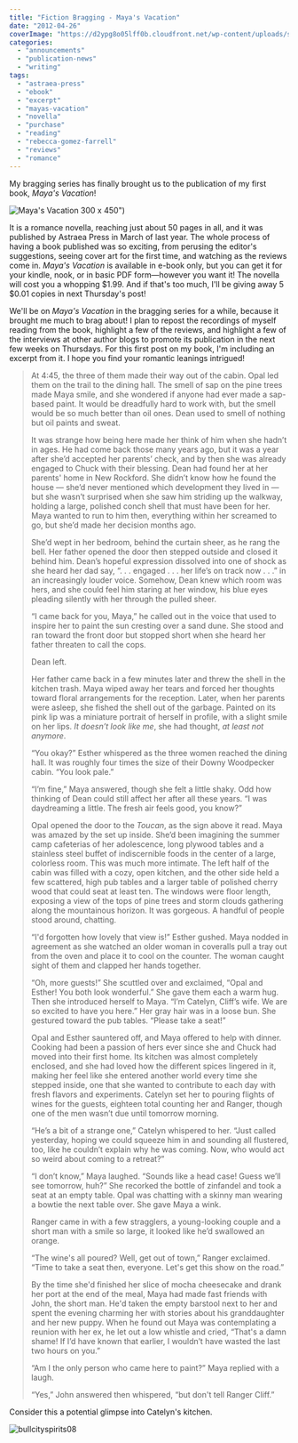 ```yaml
---
title: "Fiction Bragging - Maya's Vacation"
date: "2012-04-26"
coverImage: "https://d2ypg8o05lff0b.cloudfront.net/wp-content/uploads/sites/3/2012/05/Mayas-Vacation-300-x-450.jpg"
categories:
  - "announcements"
  - "publication-news"
  - "writing"
tags:
  - "astraea-press"
  - "ebook"
  - "excerpt"
  - "mayas-vacation"
  - "novella"
  - "purchase"
  - "reading"
  - "rebecca-gomez-farrell"
  - "reviews"
  - "romance"
---
```


My bragging series has finally brought us to the publication of my first book, _Maya's Vacation_!

![Maya's Vacation 300 x 450")](https://d2ypg8o05lff0b.cloudfront.net/wp-content/uploads/sites/3/2012/05/Mayas-Vacation-300-x-450.jpg)

It is a romance novella, reaching just about 50 pages in all, and it was published by Astraea Press in March of last year. The whole process of having a book published was so exciting, from perusing the editor's suggestions, seeing cover art for the first time, and watching as the reviews come in. _Maya's Vacation_ is available in e-book only, but you can get it for your kindle, nook, or in basic PDF form—however you want it! The novella will cost you a whopping $1.99. And if that's too much, I'll be giving away 5 $0.01 copies in next Thursday's post!

We'll be on _Maya's Vacation_ in the bragging series for a while, because it brought me much to brag about! I plan to repost the recordings of myself reading from the book, highlight a few of the reviews, and highlight a few of the interviews at other author blogs to promote its publication in the next few weeks on Thursdays. For this first post on my book, I'm including an excerpt from it. I hope you find your romantic leanings intrigued!

> At 4:45, the three of them made their way out of the cabin. Opal led them on the trail to the dining hall. The smell of sap on the pine trees made Maya smile, and she wondered if anyone had ever made a sap-based paint. It would be dreadfully hard to work with, but the smell would be so much better than oil ones. Dean used to smell of nothing but oil paints and sweat.
>
> It was strange how being here made her think of him when she hadn’t in ages. He had come back those many years ago, but it was a year after she’d accepted her parents’ check, and by then she was already engaged to Chuck with their blessing. Dean had found her at her parents' home in New Rockford. She didn’t know how he found the house — she’d never mentioned which development they lived in — but she wasn’t surprised when she saw him striding up the walkway, holding a large, polished conch shell that must have been for her. Maya wanted to run to him then, everything within her screamed to go, but she’d made her decision months ago.<!--more-->
>
> She’d wept in her bedroom, behind the curtain sheer, as he rang the bell. Her father opened the door then stepped outside and closed it behind him. Dean’s hopeful expression dissolved into one of shock as she heard her dad say, “. . . engaged . . . her life’s on track now . . .” in an increasingly louder voice. Somehow, Dean knew which room was hers, and she could feel him staring at her window, his blue eyes pleading silently with her through the pulled sheer.
>
> “I came back for you, Maya,” he called out in the voice that used to inspire her to paint the sun cresting over a sand dune. She stood and ran toward the front door but stopped short when she heard her father threaten to call the cops.
>
> Dean left.
>
> Her father came back in a few minutes later and threw the shell in the kitchen trash. Maya wiped away her tears and forced her thoughts toward floral arrangements for the reception. Later, when her parents were asleep, she fished the shell out of the garbage. Painted on its pink lip was a miniature portrait of herself in profile, with a slight smile on her lips. _It doesn’t look like me_, she had thought, _at least not anymore_.
>
> “You okay?” Esther whispered as the three women reached the dining hall. It was roughly four times the size of their Downy Woodpecker cabin. “You look pale.”
>
> “I’m fine,” Maya answered, though she felt a little shaky. Odd how thinking of Dean could still affect her after all these years. “I was daydreaming a little. The fresh air feels good, you know?”
>
> Opal opened the door to the _Toucan_, as the sign above it read. Maya was amazed by the set up inside. She’d been imagining the summer camp cafeterias of her adolescence, long plywood tables and a stainless steel buffet of indiscernible foods in the center of a large, colorless room. This was much more intimate. The left half of the cabin was filled with a cozy, open kitchen, and the other side held a few scattered, high pub tables and a larger table of polished cherry wood that could seat at least ten. The windows were floor length, exposing a view of the tops of pine trees and storm clouds gathering along the mountainous horizon. It was gorgeous. A handful of people stood around, chatting.
>
> “I'd forgotten how lovely that view is!” Esther gushed. Maya nodded in agreement as she watched an older woman in coveralls pull a tray out from the oven and place it to cool on the counter. The woman caught sight of them and clapped her hands together.
>
> “Oh, more guests!” She scuttled over and exclaimed, “Opal and Esther! You both look wonderful.” She gave them each a warm hug. Then she introduced herself to Maya. “I’m Catelyn, Cliff’s wife. We are so excited to have you here.” Her gray hair was in a loose bun. She gestured toward the pub tables. “Please take a seat!”
>
> Opal and Esther sauntered off, and Maya offered to help with dinner. Cooking had been a passion of hers ever since she and Chuck had moved into their first home. Its kitchen was almost completely enclosed, and she had loved how the different spices lingered in it, making her feel like she entered another world every time she stepped inside, one that she wanted to contribute to each day with fresh flavors and experiments. Catelyn set her to pouring flights of wines for the guests, eighteen total counting her and Ranger, though one of the men wasn’t due until tomorrow morning.
>
> “He’s a bit of a strange one,” Catelyn whispered to her. “Just called yesterday, hoping we could squeeze him in and sounding all flustered, too, like he couldn’t explain why he was coming. Now, who would act so weird about coming to a retreat?”
>
> “I don’t know,” Maya laughed. “Sounds like a head case! Guess we’ll see tomorrow, huh?” She recorked the bottle of zinfandel and took a seat at an empty table. Opal was chatting with a skinny man wearing a bowtie the next table over. She gave Maya a wink.
>
> Ranger came in with a few stragglers, a young-looking couple and a short man with a smile so large, it looked like he’d swallowed an orange.
>
> “The wine's all poured? Well, get out of town,” Ranger exclaimed. “Time to take a seat then, everyone. Let's get this show on the road.”
>
> By the time she'd finished her slice of mocha cheesecake and drank her port at the end of the meal, Maya had made fast friends with John, the short man. He'd taken the empty barstool next to her and spent the evening charming her with stories about his granddaughter and her new puppy. When he found out Maya was contemplating a reunion with her ex, he let out a low whistle and cried, “That's a damn shame! If I’d have known that earlier, I wouldn’t have wasted the last two hours on you.”
>
> “Am I the only person who came here to paint?” Maya replied with a laugh.
>
> “Yes,” John answered then whispered, “but don't tell Ranger Cliff.”

Consider this a potential glimpse into Catelyn's kitchen.

![bullcityspirits08](https://d2ypg8o05lff0b.cloudfront.net/wp-content/uploads/sites/3/2011/07/bullcityspirits08.jpg)
